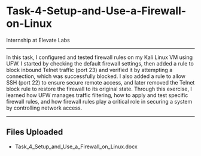 # Task-4-Setup-and-Use-a-Firewall-on-Linux
Internship at Elevate Labs

---
In this task, I configured and tested firewall rules on my Kali Linux VM using UFW. I started by checking the default firewall settings, then added a rule to block inbound Telnet traffic (port 23) and verified it by attempting a connection, which was successfully blocked. I also added a rule to allow SSH (port 22) to ensure secure remote access, and later removed the Telnet block rule to restore the firewall to its original state. Through this exercise, I learned how UFW manages traffic filtering, how to apply and test specific firewall rules, and how firewall rules play a critical role in securing a system by controlling network access.

---
## Files Uploaded 
 - Task_4_Setup_and_Use_a_Firewall_on_Linux.docx

